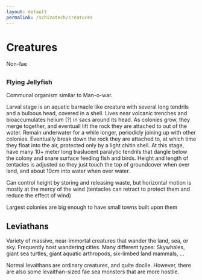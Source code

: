 ```yaml
---
layout: default
permalink: /schizotech/creatures
---
```


# Creatures

Non-fae


##

### Flying Jellyfish

Communal organism similar to Man-o-war.

Larval stage is an aquatic barnacle like creature with several long tendrils and a bulbous head, covered in a shell.
Lives near volcanic trenches and bioaccumulates helium (?) in sacs around its head.
As colonies grow, they merge together, and eventuall lift the rock they are attached to out of the water. Remain underwater for a while longer, periodicly joining up with other colonies. 
Eventually break down the rock they are attached to,  at which time they float into the air, protected only by a light chitin shell. At this stage, have many 10+ meter long traslucent paralytic tendrils that dangle below the 
colony and snare surface feeding fish and birds.
Height and length of tentacles is adjusted so they just touch the top of groundcover when over land, and about 10cm into water when over water.

Can control height by storing and releasing waste, but horizontal motion is mostly at the mercy of the wind (tentacles can retract to protect them and reduce the effect of wind)

Largest colonies are big enough to have small towns built upon them

## Leviathans

Variety of massive, near-immortal creatures that wander the land, sea, or sky. Frequently host wandering cities.
Many different types: Skywhales, giant sea turtles, giant aquatic arthropods, six-limbed land mammals, ...

Normal levaithans are ordinary creatures, and quite docile. However, there are also some levaithan-sized fae sea monsters that are more hostile.
 